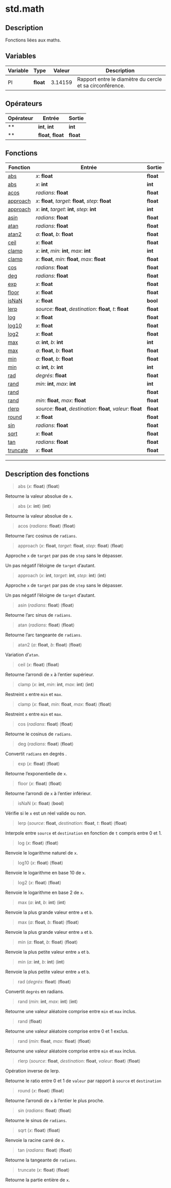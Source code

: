 # std.math

## Description
Fonctions liées aux maths.
## Variables
|Variable|Type|Valeur|Description|
|-|-|-|-|
|PI|**float**|3.14159|Rapport entre le diamètre du cercle et sa circonférence.|
## Opérateurs
|Opérateur|Entrée|Sortie|
|-|-|-|
|**|**int**, **int**|**int**|
|**|**float**, **float**|**float**|
## Fonctions
|Fonction|Entrée|Sortie|
|-|-|-|
|[abs](#func_0)|*x*: **float**|**float**|
|[abs](#func_1)|*x*: **int**|**int**|
|[acos](#func_2)|*radians*: **float**|**float**|
|[approach](#func_3)|*x*: **float**, *target*: **float**, *step*: **float**|**float**|
|[approach](#func_4)|*x*: **int**, *target*: **int**, *step*: **int**|**int**|
|[asin](#func_5)|*radians*: **float**|**float**|
|[atan](#func_6)|*radians*: **float**|**float**|
|[atan2](#func_7)|*a*: **float**, *b*: **float**|**float**|
|[ceil](#func_8)|*x*: **float**|**float**|
|[clamp](#func_9)|*x*: **int**, *min*: **int**, *max*: **int**|**int**|
|[clamp](#func_10)|*x*: **float**, *min*: **float**, *max*: **float**|**float**|
|[cos](#func_11)|*radians*: **float**|**float**|
|[deg](#func_12)|*radians*: **float**|**float**|
|[exp](#func_13)|*x*: **float**|**float**|
|[floor](#func_14)|*x*: **float**|**float**|
|[isNaN](#func_15)|*x*: **float**|**bool**|
|[lerp](#func_16)|*source*: **float**, *destination*: **float**, *t*: **float**|**float**|
|[log](#func_17)|*x*: **float**|**float**|
|[log10](#func_18)|*x*: **float**|**float**|
|[log2](#func_19)|*x*: **float**|**float**|
|[max](#func_20)|*a*: **int**, *b*: **int**|**int**|
|[max](#func_21)|*a*: **float**, *b*: **float**|**float**|
|[min](#func_22)|*a*: **float**, *b*: **float**|**float**|
|[min](#func_23)|*a*: **int**, *b*: **int**|**int**|
|[rad](#func_24)|*degrés*: **float**|**float**|
|[rand](#func_25)|*min*: **int**, *max*: **int**|**int**|
|[rand](#func_26)||**float**|
|[rand](#func_27)|*min*: **float**, *max*: **float**|**float**|
|[rlerp](#func_28)|*source*: **float**, *destination*: **float**, *valeur*: **float**|**float**|
|[round](#func_29)|*x*: **float**|**float**|
|[sin](#func_30)|*radians*: **float**|**float**|
|[sqrt](#func_31)|*x*: **float**|**float**|
|[tan](#func_32)|*radians*: **float**|**float**|
|[truncate](#func_33)|*x*: **float**|**float**|


***
## Description des fonctions

<a id="func_0"></a>
> abs (*x*: **float**) (**float**)

Retourne la valeur absolue de `x`.

<a id="func_1"></a>
> abs (*x*: **int**) (**int**)

Retourne la valeur absolue de `x`.

<a id="func_2"></a>
> acos (*radians*: **float**) (**float**)

Retourne l’arc cosinus de `radians`.

<a id="func_3"></a>
> approach (*x*: **float**, *target*: **float**, *step*: **float**) (**float**)

Approche `x` de `target` par pas de `step` sans le dépasser.

Un pas négatif l’éloigne de `target` d’autant.

<a id="func_4"></a>
> approach (*x*: **int**, *target*: **int**, *step*: **int**) (**int**)

Approche `x` de `target` par pas de `step` sans le dépasser.

Un pas négatif l’éloigne de `target` d’autant.

<a id="func_5"></a>
> asin (*radians*: **float**) (**float**)

Retourne l’arc sinus de `radians`.

<a id="func_6"></a>
> atan (*radians*: **float**) (**float**)

Retourne l’arc tangeante de `radians`.

<a id="func_7"></a>
> atan2 (*a*: **float**, *b*: **float**) (**float**)

Variation d’`atan`.

<a id="func_8"></a>
> ceil (*x*: **float**) (**float**)

Retourne l’arrondi de `x` à l’entier supérieur.

<a id="func_9"></a>
> clamp (*x*: **int**, *min*: **int**, *max*: **int**) (**int**)

Restreint `x` entre `min` et `max`.

<a id="func_10"></a>
> clamp (*x*: **float**, *min*: **float**, *max*: **float**) (**float**)

Restreint `x` entre `min` et `max`.

<a id="func_11"></a>
> cos (*radians*: **float**) (**float**)

Retourne le cosinus de `radians`.

<a id="func_12"></a>
> deg (*radians*: **float**) (**float**)

Convertit `radians` en degrés .

<a id="func_13"></a>
> exp (*x*: **float**) (**float**)

Retourne l’exponentielle de `x`.

<a id="func_14"></a>
> floor (*x*: **float**) (**float**)

Retourne l’arrondi de `x` à l’entier inférieur.

<a id="func_15"></a>
> isNaN (*x*: **float**) (**bool**)

Vérifie si le `x` est un réel valide ou non.

<a id="func_16"></a>
> lerp (*source*: **float**, *destination*: **float**, *t*: **float**) (**float**)

Interpole entre `source` et `destination` en fonction de `t` compris entre 0 et 1.

<a id="func_17"></a>
> log (*x*: **float**) (**float**)

Renvoie le logarithme naturel de `x`.

<a id="func_18"></a>
> log10 (*x*: **float**) (**float**)

Renvoie le logarithme en base 10 de `x`.

<a id="func_19"></a>
> log2 (*x*: **float**) (**float**)

Renvoie le logarithme en base 2 de `x`.

<a id="func_20"></a>
> max (*a*: **int**, *b*: **int**) (**int**)

Renvoie la plus grande valeur entre `a` et `b`.

<a id="func_21"></a>
> max (*a*: **float**, *b*: **float**) (**float**)

Renvoie la plus grande valeur entre `a` et `b`.

<a id="func_22"></a>
> min (*a*: **float**, *b*: **float**) (**float**)

Renvoie la plus petite valeur entre `a` et `b`.

<a id="func_23"></a>
> min (*a*: **int**, *b*: **int**) (**int**)

Renvoie la plus petite valeur entre `a` et `b`.

<a id="func_24"></a>
> rad (*degrés*: **float**) (**float**)

Convertit `degrés`  en radians.

<a id="func_25"></a>
> rand (*min*: **int**, *max*: **int**) (**int**)

Retourne une valeur aléatoire comprise entre `min` et `max` inclus.

<a id="func_26"></a>
> rand (**float**)

Retourne une valeur aléatoire comprise entre 0 et 1 exclus.

<a id="func_27"></a>
> rand (*min*: **float**, *max*: **float**) (**float**)

Retourne une valeur aléatoire comprise entre `min` et `max` inclus.

<a id="func_28"></a>
> rlerp (*source*: **float**, *destination*: **float**, *valeur*: **float**) (**float**)

Opération inverse de lerp.

Retourne le ratio entre 0 et 1 de `valeur` par rapport à `source` et `destination`

<a id="func_29"></a>
> round (*x*: **float**) (**float**)

Retourne l’arrondi de `x` à l’entier le plus proche.

<a id="func_30"></a>
> sin (*radians*: **float**) (**float**)

Retourne le sinus de `radians`.

<a id="func_31"></a>
> sqrt (*x*: **float**) (**float**)

Renvoie la racine carré de `x`.

<a id="func_32"></a>
> tan (*radians*: **float**) (**float**)

Retourne la tangeante de `radians`.

<a id="func_33"></a>
> truncate (*x*: **float**) (**float**)

Retourne la partie entière de `x`.

